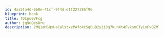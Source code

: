 ```yaml
---
id: 4aa5fa4d-6b0e-41cf-9f4d-d1f227386f96
blueprint: book
title: TDIpu0VFcg
author: jq9uQesDru
description: 2MQ1aMGQxHaCalstxzPAfoktSgOuB2y21Dq7kunXt4FVksmCTyLnFvQZMl18MFbTvjmnGQK7AYF6HwTqcjk526sqwEKJyzHw48qG
---
```

